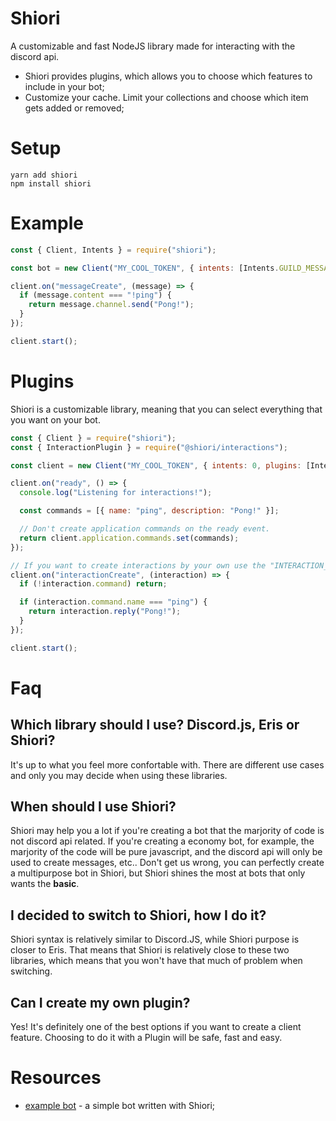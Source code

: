 # Shiori
A customizable and fast NodeJS library made for interacting with the discord api.

- Shiori provides plugins, which allows you to choose which features to include in your bot;
- Customize your cache. Limit your collections and choose which item gets added or removed;

# Setup

```
yarn add shiori
npm install shiori
```

# Example

```js
const { Client, Intents } = require("shiori");

const bot = new Client("MY_COOL_TOKEN", { intents: [Intents.GUILD_MESSAGES] });

client.on("messageCreate", (message) => {
  if (message.content === "!ping") {
    return message.channel.send("Pong!");
  }
});

client.start();
```

# Plugins

Shiori is a customizable library, meaning that you can select everything that you want on your bot.

```js
const { Client } = require("shiori");
const { InteractionPlugin } = require("@shiori/interactions");

const client = new Client("MY_COOL_TOKEN", { intents: 0, plugins: [InteractionPlugin] });

client.on("ready", () => {
  console.log("Listening for interactions!");

  const commands = [{ name: "ping", description: "Pong!" }];

  // Don't create application commands on the ready event.
  return client.application.commands.set(commands);
});

// If you want to create interactions by your own use the "INTERACTION_CREATE" event.
client.on("interactionCreate", (interaction) => {
  if (!interaction.command) return;

  if (interaction.command.name === "ping") {
    return interaction.reply("Pong!");
  }
});

client.start();
```

# Faq

## Which library should I use? Discord.js, Eris or Shiori?

It's up to what you feel more confortable with. There are different use cases and only you may decide when using these libraries.

## When should I use Shiori?

Shiori may help you a lot if you're creating a bot that the marjority of code is not discord api related. If you're creating a economy bot, for example, the marjority of the code will be pure javascript, and the discord api will only be used to create messages, etc.. Don't get us wrong, you can perfectly create a multipurpose bot in Shiori, but Shiori shines the most at bots that only wants the **basic**.

## I decided to switch to Shiori, how I do it?

Shiori syntax is relatively similar to Discord.JS, while Shiori purpose is closer to Eris. That means that Shiori is relatively close to these two libraries, which means that you won't have that much of problem when switching.

## Can I create my own plugin?

Yes! It's definitely one of the best options if you want to create a client feature. Choosing to do it with a Plugin will be safe, fast and easy.

# Resources

- [example bot](https://github.com/shiorijs/examplebot) - a simple bot written with Shiori;
